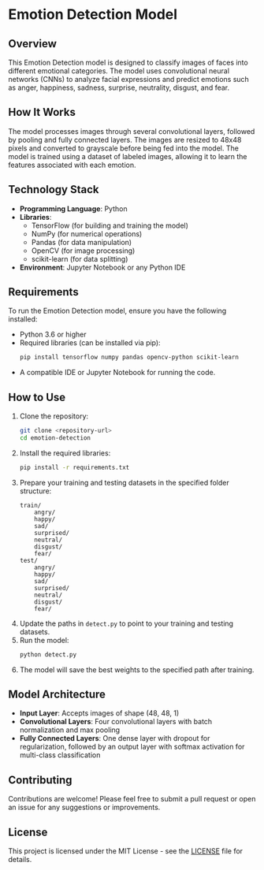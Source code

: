 # Emotion Detection Model

## Overview
This Emotion Detection model is designed to classify images of faces into different emotional categories. The model uses convolutional neural networks (CNNs) to analyze facial expressions and predict emotions such as anger, happiness, sadness, surprise, neutrality, disgust, and fear.

## How It Works
The model processes images through several convolutional layers, followed by pooling and fully connected layers. The images are resized to 48x48 pixels and converted to grayscale before being fed into the model. The model is trained using a dataset of labeled images, allowing it to learn the features associated with each emotion.

## Technology Stack
- **Programming Language**: Python
- **Libraries**:
  - TensorFlow (for building and training the model)
  - NumPy (for numerical operations)
  - Pandas (for data manipulation)
  - OpenCV (for image processing)
  - scikit-learn (for data splitting)
- **Environment**: Jupyter Notebook or any Python IDE

## Requirements
To run the Emotion Detection model, ensure you have the following installed:
- Python 3.6 or higher
- Required libraries (can be installed via pip):
  ```bash
  pip install tensorflow numpy pandas opencv-python scikit-learn
  ```
- A compatible IDE or Jupyter Notebook for running the code.

## How to Use
1. Clone the repository:
   ```bash
   git clone <repository-url>
   cd emotion-detection
   ```
2. Install the required libraries:
   ```bash
   pip install -r requirements.txt
   ```
3. Prepare your training and testing datasets in the specified folder structure:
   ```
   train/
       angry/
       happy/
       sad/
       surprised/
       neutral/
       disgust/
       fear/
   test/
       angry/
       happy/
       sad/
       surprised/
       neutral/
       disgust/
       fear/
   ```
4. Update the paths in `detect.py` to point to your training and testing datasets.
5. Run the model:
   ```bash
   python detect.py
   ```
6. The model will save the best weights to the specified path after training.

## Model Architecture
- **Input Layer**: Accepts images of shape (48, 48, 1)
- **Convolutional Layers**: Four convolutional layers with batch normalization and max pooling
- **Fully Connected Layers**: One dense layer with dropout for regularization, followed by an output layer with softmax activation for multi-class classification

## Contributing
Contributions are welcome! Please feel free to submit a pull request or open an issue for any suggestions or improvements.

## License
This project is licensed under the MIT License - see the [LICENSE](LICENSE) file for details.
